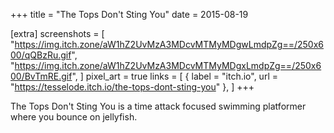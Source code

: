 +++
title = "The Tops Don't Sting You"
date = 2015-08-19

[extra]
screenshots = [
	"https://img.itch.zone/aW1hZ2UvMzA3MDcvMTMyMDgwLmdpZg==/250x600/qQBzRu.gif",
	"https://img.itch.zone/aW1hZ2UvMzA3MDcvMTMyMDgxLmdpZg==/250x600/BvTmRE.gif",
]
pixel_art = true
links = [
	{ label = "itch.io", url = "https://tesselode.itch.io/the-tops-dont-sting-you" },
]
+++

The Tops Don't Sting You is a time attack focused swimming platformer where you bounce on jellyfish.
